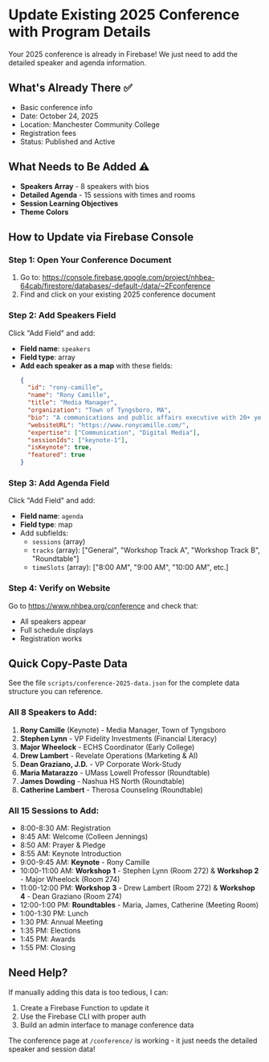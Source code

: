 # Update Existing 2025 Conference with Program Details

Your 2025 conference is already in Firebase! We just need to add the detailed speaker and agenda information.

## What's Already There ✅
- Basic conference info
- Date: October 24, 2025
- Location: Manchester Community College
- Registration fees
- Status: Published and Active

## What Needs to Be Added ⚠️
- **Speakers Array** - 8 speakers with bios
- **Detailed Agenda** - 15 sessions with times and rooms
- **Session Learning Objectives**
- **Theme Colors**

## How to Update via Firebase Console

### Step 1: Open Your Conference Document
1. Go to: https://console.firebase.google.com/project/nhbea-64cab/firestore/databases/-default-/data/~2Fconference
2. Find and click on your existing 2025 conference document

### Step 2: Add Speakers Field
Click "Add Field" and add:
- **Field name**: `speakers`
- **Field type**: array
- **Add each speaker as a map** with these fields:
  ```json
  {
    "id": "rony-camille",
    "name": "Rony Camille",
    "title": "Media Manager",
    "organization": "Town of Tyngsboro, MA",
    "bio": "A communications and public affairs executive with 20+ years...",
    "websiteURL": "https://www.ronycamille.com/",
    "expertise": ["Communication", "Digital Media"],
    "sessionIds": ["keynote-1"],
    "isKeynote": true,
    "featured": true
  }
  ```

### Step 3: Add Agenda Field
Click "Add Field" and add:
- **Field name**: `agenda`
- **Field type**: map
- Add subfields:
  - `sessions` (array)
  - `tracks` (array): ["General", "Workshop Track A", "Workshop Track B", "Roundtable"]
  - `timeSlots` (array): ["8:00 AM", "9:00 AM", "10:00 AM", etc.]

### Step 4: Verify on Website
Go to https://www.nhbea.org/conference and check that:
- All speakers appear
- Full schedule displays
- Registration works

## Quick Copy-Paste Data

See the file `scripts/conference-2025-data.json` for the complete data structure you can reference.

### All 8 Speakers to Add:
1. **Rony Camille** (Keynote) - Media Manager, Town of Tyngsboro
2. **Stephen Lynn** - VP Fidelity Investments (Financial Literacy)
3. **Major Wheelock** - ECHS Coordinator (Early College)
4. **Drew Lambert** - Revelate Operations (Marketing & AI)
5. **Dean Graziano, J.D.** - VP Corporate Work-Study
6. **Maria Matarazzo** - UMass Lowell Professor (Roundtable)
7. **James Dowding** - Nashua HS North (Roundtable)
8. **Catherine Lambert** - Therosa Counseling (Roundtable)

### All 15 Sessions to Add:
- 8:00-8:30 AM: Registration
- 8:45 AM: Welcome (Colleen Jennings)
- 8:50 AM: Prayer & Pledge
- 8:55 AM: Keynote Introduction
- 9:00-9:45 AM: **Keynote** - Rony Camille
- 10:00-11:00 AM: **Workshop 1** - Stephen Lynn (Room 272) & **Workshop 2** - Major Wheelock (Room 274)
- 11:00-12:00 PM: **Workshop 3** - Drew Lambert (Room 272) & **Workshop 4** - Dean Graziano (Room 274)
- 12:00-1:00 PM: **Roundtables** - Maria, James, Catherine (Meeting Room)
- 1:00-1:30 PM: Lunch
- 1:30 PM: Annual Meeting
- 1:35 PM: Elections
- 1:45 PM: Awards
- 1:55 PM: Closing

## Need Help?

If manually adding this data is too tedious, I can:
1. Create a Firebase Function to update it
2. Use the Firebase CLI with proper auth
3. Build an admin interface to manage conference data

The conference page at `/conference/` is working - it just needs the detailed speaker and session data!
